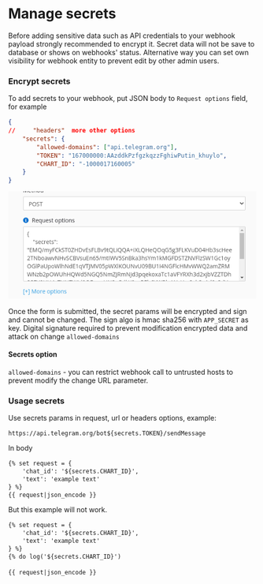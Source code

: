 # Manage secrets

Before adding sensitive data such as API credentials to your webhook payload strongly 
recommended to encrypt it. Secret data will not be save to database or shows on webhooks' status. 
Alternative way you can set own visibility for webhook entity to prevent edit by other admin users.

### Encrypt secrets

To add secrets to your webhook, put JSON body to `Request options` field, for example

```json
{
//     "headers"  more other options 
    "secrets": {
        "allowed-domains": ["api.telegram.org"],
        "TOKEN": "167000000:AAzddkPzfgzkqzzFghiwPutin_khuylo",
        "CHART_ID": "-1000017160005"
    }
}
```

[![secrets](../img/secrets.png)](../img/secrets.png)

Once the form is submitted, the secret params will be encrypted and sign and cannot be changed.
The sign algo is hmac sha256 with `APP_SECRET` as key. Digital signature required to prevent modification
encrypted data and attack on change `allowed-domains` 

#### Secrets option

`allowed-domains` - you can restrict webhook call to untrusted hosts to prevent modify the change URL parameter.

### Usage secrets

Use secrets params in request, url or headers options, example:

```
https://api.telegram.org/bot${secrets.TOKEN}/sendMessage
```

In body

```twig
{% set request = {
    'chat_id': '${secrets.CHART_ID}',
    'text': 'example text'
} %}
{{ request|json_encode }}
```

But this example will not work.

```twig
{% set request = {
    'chat_id': '${secrets.CHART_ID}',
    'text': 'example text'
} %}
{% do log('${secrets.CHART_ID}')

{{ request|json_encode }}
```
